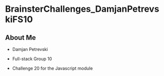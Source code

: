 # BrainsterChallenges_DamjanPetrevskiFS10

## About Me

- Damjan Petrevski
- Full-stack Group 10

- Challenge 20 for the Javascript module
